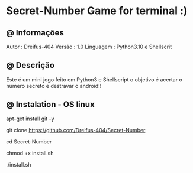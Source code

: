 # Secret-Number Game for terminal :)

 @ Informações
 --------------

Autor     : Dreifus-404
Versão    : 1.0
Linguagem : Python3.10 e Shellscrit

 @ Descrição
 ------------

 Este é um mini jogo feito em Python3 e Shellscript o objetivo é
acertar o numero secreto e destravar o android!!

 @ Instalation - OS linux
 -------------------------

apt-get install git -y

git clone https://github.com/Dreifus-404/Secret-Number

cd Secret-Number

chmod +x install.sh

./install.sh
